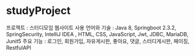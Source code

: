 # studyProject

프로젝트 : 스터디모임 웹사이트
사용 언어와 기술 : Java 8, Springboot 2.3.2, SpringSecurity, IntelliJ IDEA , HTML, CSS, JavaScript,  Jwt, JDBC, MariaDB, Junit5
주요 기능 : 로그인, 회원가입, 자유게시판, 좋아요, 댓글, 스터디게시판, 페이징, RestfulAPI
